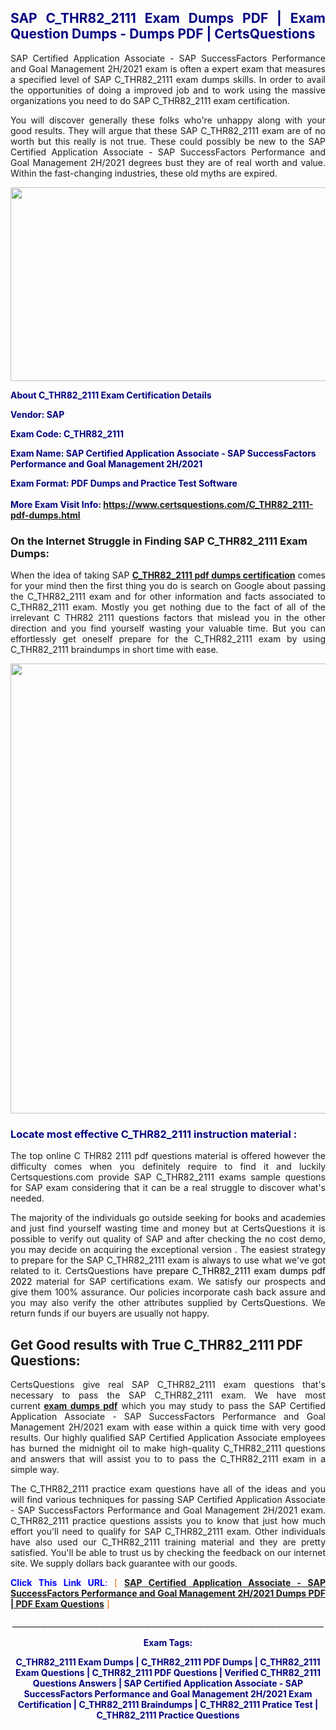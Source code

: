 <h2 style="text-align: justify;"><span style="color: #000080;">SAP C_THR82_2111 Exam Dumps PDF | Exam Question Dumps - Dumps PDF | CertsQuestions</span></h2>
<p style="text-align: justify;">SAP Certified Application Associate - SAP SuccessFactors Performance and Goal Management 2H/2021 exam is often a expert exam that measures a specified level of SAP  C_THR82_2111 exam dumps skills. In order to avail the opportunities of doing a improved job and to work using the massive organizations you need to do SAP C_THR82_2111 exam certification.</p>
<p style="text-align: justify;">You will discover generally these folks who're unhappy along with your good results. They will argue that these SAP  C_THR82_2111 exam are of no worth but this really is not true. These could possibly be new to the SAP Certified Application Associate - SAP SuccessFactors Performance and Goal Management 2H/2021 degrees bust they are of real worth and value. Within the fast-changing industries, these old myths are expired.</p>
<p><img style="display: block; margin-left: auto; margin-right: auto;" src="https://i.imgur.com/eaP4ae9.png" width="840" height="310" /></p>
<p><span style="color: #000080;"><strong>About C_THR82_2111 Exam Certification Details</strong></span></p>
<p><span style="color: #000080;"><strong>Vendor: SAP<br /></strong></span></p>
<p><span style="color: #000080;"><strong>Exam Code: C_THR82_2111</strong></span></p>
<p><span style="color: #000080;"><strong>Exam Name: SAP Certified Application Associate - SAP SuccessFactors Performance and Goal Management 2H/2021</strong></span></p>
<p><span style="color: #000080;"><strong>Exam Format: PDF Dumps and Practice Test Software<br /><br />More Exam Visit Info: <span style="color: #ff6600;"><a href="https://www.certsquestions.com/C_THR82_2111-pdf-dumps.html">https://www.certsquestions.com/C_THR82_2111-pdf-dumps.html</a></span></strong></span></p>
<h3>On the Internet Struggle in Finding SAP C_THR82_2111 Exam Dumps:</h3>
<p style="text-align: justify;">When the idea of taking SAP <a href="https://www.certsquestions.com/C_THR82_2111-pdf-dumps.html"><strong> C_THR82_2111 pdf dumps certification</strong></a> comes for your mind then the first thing you do is search on Google about passing the C_THR82_2111 exam and for other information and facts associated to C_THR82_2111 exam. Mostly you get nothing due to the fact of all of the irrelevant C THR82 2111 questions factors that mislead you in the other direction and you find yourself wasting your valuable time. But you can effortlessly get oneself prepare for the C_THR82_2111 exam by using C_THR82_2111 braindumps in short time with ease.</p>
<p><a href="https://www.certsquestions.com/C_THR82_2111-pdf-dumps.html"><img style="display: block; margin-left: auto; margin-right: auto;" src="https://i.imgur.com/pxhoKQ2.png" width="720" /></a></p>
<h3><span style="color: #000080;">Locate most effective  C_THR82_2111 instruction material :</span></h3>
<p style="text-align: justify;">The top online C THR82 2111 pdf questions material is offered however the difficulty comes when you definitely require to find it and luckily Certsquestions.com provide SAP C_THR82_2111 exams sample questions for SAP  exam considering that it can be a real struggle to discover what's needed.</p>
<p style="text-align: justify;">The majority of the individuals go outside seeking for books and academies and just find yourself wasting time and money but at CertsQuestions it is possible to verify out quality of SAP  and after checking the no cost demo, you may decide on acquiring the exceptional version . The easiest strategy to prepare for the SAP C_THR82_2111 exam is always to use what we've got related to it. CertsQuestions have <span style="color: #000000;">prepare C_THR82_2111 exam dumps pdf 2022</span> material for SAP certifications exam. We satisfy our prospects and give them 100% assurance. Our policies incorporate cash back assure and you may also verify the other attributes supplied by CertsQuestions. We return funds if our buyers are usually not happy.</p>
<h2>Get Good results with True C_THR82_2111 PDF Questions:</h2>
<p style="text-align: justify;">CertsQuestions give real SAP C_THR82_2111 exam questions that's necessary to pass the SAP  C_THR82_2111 exam. We have most current<strong>&nbsp;<a href="https://www.certsquestions.com/">exam dumps pdf</a></strong>&nbsp;which you may study to pass the SAP Certified Application Associate - SAP SuccessFactors Performance and Goal Management 2H/2021 exam with ease within a quick time with very good results. Our highly qualified SAP Certified Application Associate employees has burned the midnight oil to make high-quality C_THR82_2111 questions and answers that will assist you to to pass the C_THR82_2111 exam in a simple way.</p>
<p style="text-align: justify;">The C_THR82_2111 practice exam questions have all of the ideas and you will find various techniques for passing SAP Certified Application Associate - SAP SuccessFactors Performance and Goal Management 2H/2021 exam. C_THR82_2111 practice questions assists you to know that just how much effort you'll need to qualify for SAP  C_THR82_2111 exam. Other individuals have also used our C_THR82_2111 training material and they are pretty satisfied. You'll be able to trust us by checking the feedback on our internet site. We supply dollars back guarantee with our goods.</p>
<p style="text-align: justify;"><span style="color: #0000ff;"><strong>Click This Link URL</strong>:</span> <span style="color: #ff6600;">[ <strong><a href="https://www.certsquestions.com/sap-certified-application-associate-certification.html">SAP Certified Application Associate - SAP SuccessFactors Performance and Goal Management 2H/2021 Dumps PDF | PDF Exam Questions</a></strong> ]</span></p>
<p style="text-align: center;">______________________________________________________________________________</p>
<p style="text-align: center;"><span style="color: #000080;"><strong>Exam Tags:</strong></span></p>
<p style="text-align: center;"><span style="color: #000080;"><strong>C_THR82_2111 Exam Dumps | C_THR82_2111 PDF Dumps | C_THR82_2111 Exam Questions | C_THR82_2111 PDF Questions | Verified C_THR82_2111 Questions Answers | SAP Certified Application Associate - SAP SuccessFactors Performance and Goal Management 2H/2021 Exam Certification | C_THR82_2111 Braindumps | C_THR82_2111 Pratice Test | C_THR82_2111 Practice Questions</strong></span></p>
